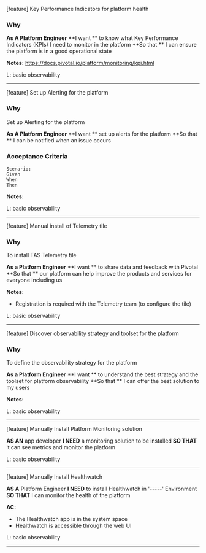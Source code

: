 [feature] Key Performance Indicators for platform health


### Why


**As A Platform Engineer**
**I want ** to know what Key Performance Indicators (KPIs) I need to monitor in the platform
**So that ** I can ensure the platform is in a good operational state


**Notes:**
https://docs.pivotal.io/platform/monitoring/kpi.html

L: basic observability

---

[feature] Set up Alerting for the platform

### Why
Set up Alerting for the platform

**As A Platform Engineer**
**I want ** set up alerts for the platform
**So that ** I can be notified when an issue occurs 

### Acceptance Criteria

```gherkin
Scenario: 
Given
When
Then
```

**Notes:**

L: basic observability

---

[feature] Manual install of Telemetry tile

### Why
To install TAS Telemetry tile

**As a Platform Engineer**
**I want ** to share data and feedback with Pivotal 
**So that ** our platform can help improve the products and services for everyone including us

**Notes:**
- Registration is required with the Telemetry team (to configure the tile)

L: basic observability

---

[feature] Discover observability strategy and toolset for the platform

### Why
To define the observability strategy for the platform

**As a Platform Engineer**
**I want ** to understand the best strategy and the toolset for platform observability
**So that ** I can offer the best solution to my users


**Notes:**

L: basic observability

---

[feature] Manually Install Platform Monitoring solution

**AS AN** app developer
**I NEED** a monitoring solution to be installed 
**SO THAT** it can see metrics and monitor the platform

L: basic observability

---

[feature] Manually Install Healthwatch 

**AS A** Platform Engineer
**I NEED** to install Healthwatch in '-----' Environment
**SO THAT** I can monitor the health of the platform

**AC:**
 - The Healthwatch app is in the system space
 - Healthwatch is accessible through the web UI

L: basic observability

---

